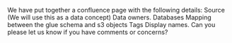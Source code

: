 We have put together a confluence page with the following details:
Source (We will use this as a data concept) 
Data owners.
Databases
Mapping between the glue schema and s3 objects
Tags
Display names.
Can you please let us know if you have comments or concerns?

